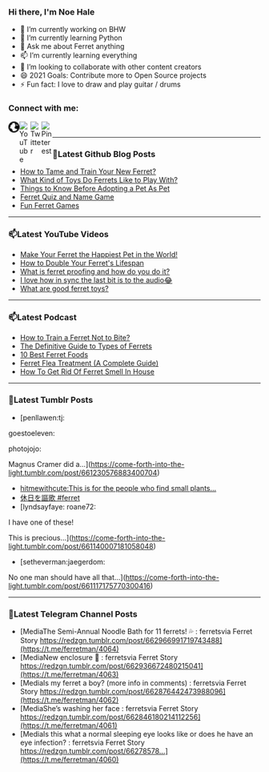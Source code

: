 ### Hi there, I'm Noe Hale

- 🔭 I’m currently working on BHW
- 🌱 I’m currently learning Python
- 💬 Ask me about Ferret anything
- 📫 I’m currently learning everything
- 🔭 I’m looking to collaborate with other content creators
- 😄 2021 Goals: Contribute more to Open Source projects
- ⚡ Fun fact: I love to draw and play guitar / drums

### Connect with me:

[<img align="left" alt="ferretvoice.com" width="22px" src="https://raw.githubusercontent.com/iconic/open-iconic/master/svg/globe.svg" />](https://ferretvoice.com)
[<img align="left" alt="YouTube" width="22px" src="https://cdn.jsdelivr.net/npm/simple-icons@v3/icons/youtube.svg" />](https://www.youtube.com/channel/UCk665XTfaMLVwFVWUmgnDiw)
[<img align="left" alt="Twitter" width="22px" src="https://cdn.jsdelivr.net/npm/simple-icons@v3/icons/twitter.svg" />](https://twitter.com/voiceferret)
[<img align="left" alt="Pinterest" width="22px" src="https://cdn.jsdelivr.net/npm/simple-icons@v3/icons/pinterest.svg" />](https://www.pinterest.com/voiceferret/)

<br />

---
### 🔭Latest Github Blog Posts
<!-- GITHUB:START -->
- [How to Tame and Train Your New Ferret?](https://noehale.github.io/how-to-tame-and-train-your-new-ferret/)
- [What Kind of Toys Do Ferrets Like to Play With?](https://noehale.github.io/what-kind-of-toys-do-ferrets-like-to-play-with/)
- [Things to Know Before Adopting a Pet As Pet](https://noehale.github.io/things-to-know-before-adopting-a-pet-as-pet/)
- [Ferret Quiz and Name Game](https://noehale.github.io/ferret-quiz/)
- [Fun Ferret Games](https://noehale.github.io/fun-ferret-games/)
<!-- GITHUB:END -->
---
### 📫Latest YouTube Videos

<!-- YOUTUBE:START -->
- [Make Your Ferret the Happiest Pet in the World!](https://www.youtube.com/watch?v=8I3b0Vu6Cog)
- [How to Double Your Ferret's Lifespan](https://www.youtube.com/watch?v=k3jmqitGihI)
- [What is ferret proofing and how do you do it?](https://www.youtube.com/watch?v=81Syh_DJBQQ)
- [I love how in sync the last bit is to the audio😂](https://www.youtube.com/watch?v=WHBeGHwSlGY)
- [What are good ferret toys?](https://www.youtube.com/watch?v=tPxRilBzc0s)
<!-- YOUTUBE:END -->

---
### 📫Latest Podcast

<!-- PODCAST:START -->
- [How to Train a Ferret Not to Bite?](https://ferretvoice.com/ferret-bite/)
- [The Definitive Guide to Types of Ferrets](https://ferretvoice.com/ferrets-types-guide/)
- [10 Best Ferret Foods](https://ferretvoice.com/best-ferret-foods/)
- [Ferret Flea Treatment (A Complete Guide)](https://ferretvoice.com/ferret-flea-treatment/)
- [How To Get Rid Of Ferret Smell In House](https://ferretvoice.com/ferrets-odor/)
<!-- PODCAST:END -->
---
### 📝Latest Tumblr Posts

<!-- TUMBLR:START -->
- [penllawen:tj:

goestoeleven:

photojojo:

Magnus Cramer did a...](https://come-forth-into-the-light.tumblr.com/post/661230576883400704)
- [hitmewithcute:This is for the people who find small plants...](https://come-forth-into-the-light.tumblr.com/post/661207845581242368)
- [休日を謳歌 #ferret](https://come-forth-into-the-light.tumblr.com/post/661162572853149696)
- [lyndsayfaye:
roane72:

I have one of these!


This is precious...](https://come-forth-into-the-light.tumblr.com/post/661140007181058048)
- [setheverman:jaegerdom:

No one man should have all that...](https://come-forth-into-the-light.tumblr.com/post/661117175770300416)
<!-- TUMBLR:END -->
---
### 📝Latest Telegram Channel Posts

<!-- TELEGRAM:START -->
- [MediaThe Semi-Annual Noodle Bath for 11 ferrets! 💦 : ferretsvia Ferret Story https://redzgn.tumblr.com/post/662966991719743488](https://t.me/ferretman/4064)
- [MediaNew enclosure 🤩 : ferretsvia Ferret Story https://redzgn.tumblr.com/post/662936672480215041](https://t.me/ferretman/4063)
- [MediaIs my ferret a boy? (more info in comments) : ferretsvia Ferret Story https://redzgn.tumblr.com/post/662876442473988096](https://t.me/ferretman/4062)
- [MediaShe’s washing her face : ferretsvia Ferret Story https://redzgn.tumblr.com/post/662846180214112256](https://t.me/ferretman/4061)
- [MediaIs this what a normal sleeping eye looks like or does he have an eye infection? : ferretsvia Ferret Story https://redzgn.tumblr.com/post/66278578...](https://t.me/ferretman/4060)
<!-- TELEGRAM:END -->
